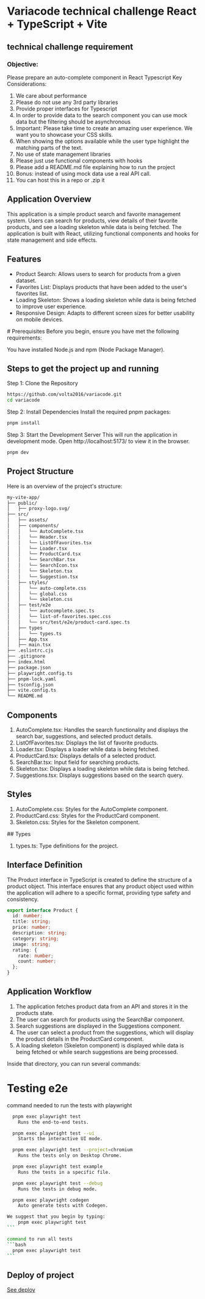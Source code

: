 # Variacode technical challenge React + TypeScript + Vite

## technical challenge requirement

### Objective:

Please prepare an auto-complete component in React Typescript
Key Considerations:

1. We care about performance
2. Please do not use any 3rd party libraries
3. Provide proper interfaces for Typescript
4. In order to provide data to the search component you can use mock data but the filtering
   should be asynchronous
5. Important: Please take time to create an amazing user experience. We want you to
   showcase your CSS skills.
6. When showing the options available while the user type highlight the matching parts of
   the text.
7. No use of state management libraries
8. Please just use functional components with hooks
9. Please add a README.md file explaining how to run the project
10. Bonus: instead of using mock data use a real API call.
11. You can host this in a repo or .zip it

## Application Overview

This application is a simple product search and favorite management system. Users can search for products, view details of their favorite products, and see a loading skeleton while data is being fetched. The application is built with React, utilizing functional components and hooks for state management and side effects.

## Features

- Product Search: Allows users to search for products from a given dataset.
- Favorites List: Displays products that have been added to the user's favorites list.
- Loading Skeleton: Shows a loading skeleton while data is being fetched to improve user experience.
- Responsive Design: Adapts to different screen sizes for better usability on mobile devices.

# Prerequisites
Before you begin, ensure you have met the following requirements:

You have installed Node.js and npm (Node Package Manager).

## Steps to get the project up and running

Step 1: Clone the Repository

```bash
https://github.com/volta2016/variacode.git
cd variacode
```

Step 2: Install Dependencies
Install the required pnpm packages:

```bash
pnpm install
```

Step 3: Start the Development Server
This will run the application in development mode. Open http://localhost:5173/ to view it in the browser.

```bash
pnpm dev
```

## Project Structure

Here is an overview of the project's structure:

```bash
my-vite-app/
├── public/
│   ├── proxy-logo.svg/
├── src/
│   ├── assets/
│   ├── components/
│   │   └── AutoComplete.tsx
│   │   └── Header.tsx
│   │   └── ListOfFavorites.tsx
│   │   └── Loader.tsx
│   │   └── ProductCard.tsx
│   │   └── SearchBar.tsx
│   │   └── SearchIcon.tsx
│   │   └── Skeleton.tsx
│   │   └── Suggestion.tsx
│   ├── styles/
│   │   └── auto-complete.css
│   │   └── global.css
│   │   └── skeleton.css
│   ├── test/e2e
│   │   └── autocomplete.spec.ts
│   │   └── list-of-favorites.spec.css
│   │   └── src/test/e2e/product-card.spec.ts
│   ├── types
│   │   └── types.ts
│   ├── App.tsx
│   ├── main.tsx
├── .eslintrc.cjs
├── .gitignore
├── index.html
├── package.json
├── playwright.config.ts
├── pnpm-lock.yaml
├── tsconfig.json
├── vite.config.ts
└── README.md
```

## Components

1. AutoComplete.tsx: Handles the search functionality and displays the search bar, suggestions, and selected product details.
2. ListOfFavorites.tsx: Displays the list of favorite products.
3. Loader.tsx: Displays a loader while data is being fetched.
4. ProductCard.tsx: Displays details of a selected product.
5. SearchBar.tsx: Input field for searching products.
6. Skeleton.tsx: Displays a loading skeleton while data is being fetched.
7. Suggestions.tsx: Displays suggestions based on the search query.

## Styles

1. AutoComplete.css: Styles for the AutoComplete component.
2. ProductCard.css: Styles for the ProductCard component.
3. Skeleton.css: Styles for the Skeleton component.

## Types

1. types.ts: Type definitions for the project.

## Interface Definition

The Product interface in TypeScript is created to define the structure of a product object. This interface ensures that any product object used within the application will adhere to a specific format, providing type safety and consistency.

```ts
export interface Product {
  id: number;
  title: string;
  price: number;
  description: string;
  category: string;
  image: string;
  rating: {
    rate: number;
    count: number;
  };
}
```

## Application Workflow

1. The application fetches product data from an API and stores it in the products state.
2. The user can search for products using the SearchBar component.
3. Search suggestions are displayed in the Suggestions component.
4. The user can select a product from the suggestions, which will display the product details in the ProductCard component.
5. A loading skeleton (Skeleton component) is displayed while data is being fetched or while search suggestions are being processed.

Inside that directory, you can run several commands:

# Testing e2e

command needed to run the tests with playwright

````bash
  pnpm exec playwright test
    Runs the end-to-end tests.

  pnpm exec playwright test --ui
    Starts the interactive UI mode.

  pnpm exec playwright test --project=chromium
    Runs the tests only on Desktop Chrome.

  pnpm exec playwright test example
    Runs the tests in a specific file.

  pnpm exec playwright test --debug
    Runs the tests in debug mode.

  pnpm exec playwright codegen
    Auto generate tests with Codegen.

We suggest that you begin by typing:
    pnpm exec playwright test
```

command to run all tests
```bash
  pnpm exec playwright test
```

````

## Deploy of project

[See deploy](https://lambent-florentine-70fc83.netlify.app/)
